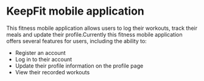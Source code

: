 # KeepFit mobile application

This fitness mobile application allows users to log their workouts, track their meals and update their profile.Currently this fitness mobile application offers several features for users, including the ability to:
- Register an account
- Log in to their account
- Update their profile information on the profile page
- View their recorded workouts
